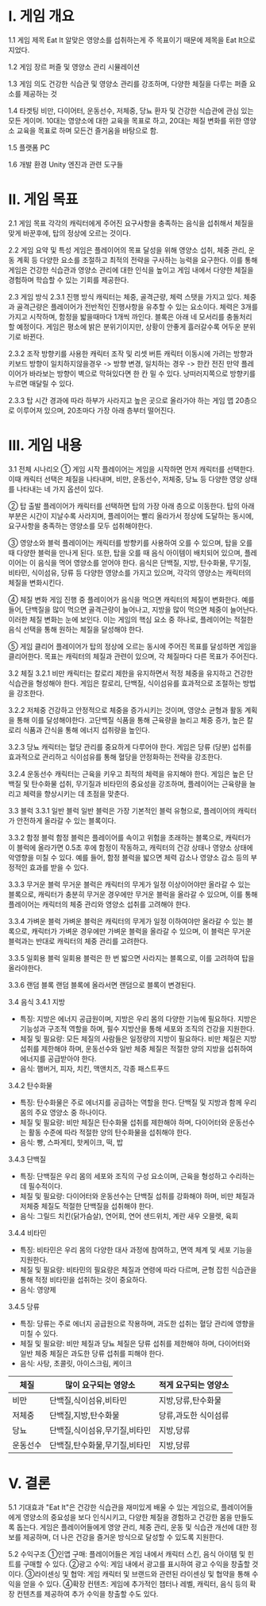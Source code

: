 # Ⅰ. 게임 개요
1.1 게임 제목
Eat It
 알맞은 영양소를 섭취하는게 주 목표이기 때문에 제목을 Eat It으로 지었다.

1.2 게임 장르
 퍼즐 및 영양소 관리 시뮬레이션

1.3 게임 의도
 건강한 식습관 및 영양소 관리를 강조하며, 다양한 체질을 다루는 퍼즐 요소를 제공하는 것

1.4 타겟팅
 비만, 다이어터, 운동선수, 저체중, 당뇨 환자 및 건강한 식습관에 관심 있는 모든 게이머.
10대는 영양소에 대한 교육을 목표로 하고, 20대는 체질 변화를 위한 영양소 교육을 목표로 하며 모든건 즐거움을 바탕으로 함.

1.5 플랫폼
PC

1.6 개발 환경
Unity 엔진과 관련 도구들

# Ⅱ. 게임 목표
2.1 게임 목표
 각각의 캐릭터에게 주어진 요구사항을 충족하는 음식을 섭취해서 체질을 맞게 바꾼후에, 탑의 정상에 오르는 것이다.

2.2 게임 요약 및 특성
 게임은 플레이어의 목표 달성을 위해 영양소 섭취, 체중 관리, 운동 계획 등 다양한 요소를 조절하고 최적의 전략을 구사하는 능력을 요구한다. 이를 통해 게임은 건강한 식습관과 영양소 관리에 대한 인식을 높이고 게임 내에서 다양한 체질을 경험하며 학습할 수 있는 기회를 제공한다.

2.3 게임 방식
2.3.1 진행 방식
  캐릭터는 체중, 골격근량, 체력 스탯을 가지고 있다.
체중과 골격근량은 플레이어가 전반적인 진행사항을 유추할 수 있는 요소이다.
체력은 3개를 가지고 시작하며, 함정을 밟을때마다 1개씩 까인다.
블록은 아래 네 모서리를 충돌처리 할 예정이다.
게임은 평소에 밝은 분위기이지만, 상황이 안좋게 흘러갈수록 어두운 분위기로 바뀐다.


2.3.2 조작
  방향키를 사용한 캐릭터 조작 및 리셋 버튼
캐릭터 이동시에 가려는 방향과 키보드 방향이 일치하지않을경우 -> 방향 변경, 일치하는 경우 -> 한칸 전진
만약 플레이어가 바라보는 방향이 벽으로 막혀있다면 한 칸 밀 수 있다.
낭떠러지쪽으로 방향키를 누르면 매달릴 수 있다.

2.3.3 탑
  시간 경과에 따라 하부가 사라지고 높은 곳으로 올라가야 하는 게임 맵
20층으로 이루어져 있으며, 20초마다 가장 아래 층부터 떨어진다.


# Ⅲ. 게임 내용
3.1 전체 시나리오
 ① 게임 시작
 플레이어는 게임을 시작하면 먼저 캐릭터를 선택한다. 이때 캐릭터 선택은 체질을 나타내며, 비만, 운동선수, 저체중, 당뇨 등 다양한 영양 상태를 나타내는 네 가지 옵션이 있다.

② 탑 출발
 플레이어가 캐릭터를 선택하면 탑의 가장 아래 층으로 이동한다. 탑의 아래부분은 시간이 지날수록 사라지며, 플레이어는 빨리 올라가서 정상에 도달하는 동시에, 요구사항을 충족하는 영양소를 모두 섭취해야한다.

③ 영양소와 블럭
 플레이어는 캐릭터를 방향키를 사용하여 오를 수 있으며, 탑을 오를 때 다양한 블럭을 만나게 된다. 
또한, 탑을 오를 때 음식 아이템이 배치되어 있으며, 플레이어는 이 음식을 먹어 영양소를 얻어야 한다. 음식은 단백질, 지방, 탄수화물, 무기질, 비타민, 식이섬유, 당류 등 다양한 영양소를 가지고 있으며, 각각의 영양소는 캐릭터의 체질을 변화시킨다.

④ 체질 변화
게임 진행 중 플레이어가 음식을 먹으면 캐릭터의 체질이 변화한다. 예를 들어, 단백질을 많이 먹으면 골격근량이 늘어나고, 지방을 많이 먹으면 체중이 늘어난다. 이러한 체질 변화는 눈에 보인다. 이는 게임의 핵심 요소 중 하나로, 플레이어는 적절한 음식 선택을 통해 원하는 체질을 달성해야 한다.

⑤ 게임 클리어
 플레이어가 탑의 정상에 오르는 동시에 주어진 목표를 달성하면 게임을 클리어한다. 목표는 캐릭터의 체질과 관련이 있으며, 각 체질마다 다른 목표가 주어진다.


3.2 체질
3.2.1 비만
  캐릭터는 칼로리 제한을 유지하면서 적정 체중을 유지하고 건강한 식습관을 형성해야 한다. 게임은 칼로리, 단백질, 식이섬유를 효과적으로 조절하는 방법을 강조한다.

3.2.2 저체중
  건강하고 안정적으로 체중을 증가시키는 것이며, 영양소 균형과 활동 계획을 통해 이를 달성해야한다.
고단백질 식품을 통해 근육량을 늘리고 체중 증가, 높은 칼로리 식품과 간식을 통해 에너지 섭취량을 높인다.

3.2.3 당뇨
  캐릭터는 혈당 관리를 중요하게 다루어야 한다. 게임은 당류 (당분) 섭취를 효과적으로 관리하고 식이섬유를 통해 혈당을 안정화하는 전략을 강조한다.

3.2.4 운동선수
  캐릭터는 근육을 키우고 최적의 체력을 유지해야 한다. 게임은 높은 단백질 및 탄수화물 섭취, 무기질과 비타민의 중요성을 강조하며, 플레이어는 근육량을 늘리고 체력을 향상시키는 데 초점을 맞춘다.

3.3 블럭
3.3.1 일반 블럭
  일반 블럭은 가장 기본적인 블럭 유형으로, 플레이어의 캐릭터가 안전하게 올라갈 수 있는 블록이다.

3.3.2 함정 블럭
  함정 블럭은 플레이어를 속이고 위험을 초래하는 블록으로, 캐릭터가 이 블럭에 올라가면 0.5초 후에 함정이 작동하고, 캐릭터의 건강 상태나 영양소 상태에 악영향을 미칠 수 있다. 예를 들어, 함정 블럭을 밟으면 체력 감소나 영양소 감소 등의 부정적인 효과를 받을 수 있다.

3.3.3 무거운 블럭
 무거운 블럭은 캐릭터의 무게가 일정 이상이어야만 올라갈 수 있는 블록으로, 캐릭터가 충분히 무거운 경우에만 무거운 블럭을 올라갈 수 있으며, 이를 통해 플레이어는 캐릭터의 체중 관리와 영양소 섭취를 고려해야 한다.

3.3.4 가벼운 블럭
 가벼운 블럭은 캐릭터의 무게가 일정 이하여야만 올라갈 수 있는 블록으로, 캐릭터가 가벼운 경우에만 가벼운 블럭을 올라갈 수 있으며, 이 블럭은 무거운 블럭과는 반대로 캐릭터의 체중 관리를 고려한다.

3.3.5 일회용 블럭
 일회용 블럭은 한 번 밟으면 사라지는 블록으로, 이를 고려하여 탑을 올라야한다.

3.3.6 랜덤 블록
 랜덤 블록에 올라서면 랜덤으로 블록이 변경된다.


3.4 음식
3.4.1 지방
* 특징: 지방은 에너지 공급원이며, 지방은 우리 몸의 다양한 기능에 필요하다. 지방은 기능성과 구조적 역할을 하며, 필수 지방산을 통해 세포와 조직의 건강을 지원한다.
* 체질 및 필요량: 모든 체질의 사람들은 일정량의 지방이 필요하다. 비만 체질은 지방 섭취를 제한해야 하며, 운동선수와 일반 체중 체질은 적절한 양의 지방을 섭취하여 에너지를 공급받아야 한다.
* 음식: 햄버거, 피자, 치킨, 맥앤치즈, 각종 패스트푸드

3.4.2 탄수화물
* 특징: 탄수화물은 주로 에너지를 공급하는 역할을 한다. 단백질 및 지방과 함께 우리 몸의 주요 영양소 중 하나이다.
* 체질 및 필요량: 비만 체질은 탄수화물 섭취를 제한해야 하며, 다이어터와 운동선수는 활동 수준에 따라 적절한 양의 탄수화물을 섭취해야 한다.
* 음식: 빵, 스파게티, 핫케이크, 떡, 밥

3.4.3 단백질
* 특징: 단백질은 우리 몸의 세포와 조직의 구성 요소이며, 근육을 형성하고 수리하는 데 필수적이다.
* 체질 및 필요량: 다이어터와 운동선수는 단백질 섭취를 강화해야 하며, 비만 체질과 저체중 체질도 적절한 단백질을 섭취해야 한다.
* 음식: 그릴드 치킨(닭가슴살), 연어회, 연어 샌드위치, 계란 새우 오믈렛, 육회

3.4.4 비타민
* 특징: 비타민은 우리 몸의 다양한 대사 과정에 참여하고, 면역 체계 및 세포 기능을 지원한다.
* 체질 및 필요량: 비타민의 필요량은 체질과 연령에 따라 다르며, 균형 잡힌 식습관을 통해 적정 비타민을 섭취하는 것이 중요하다.
* 음식: 영양제

3.4.5 당류
* 특징: 당류는 주로 에너지 공급원으로 작용하며, 과도한 섭취는 혈당 관리에 영향을 미칠 수 있다.
* 체질 및 필요량: 비만 체질과 당뇨 체질은 당류 섭취를 제한해야 하며, 다이어터와 일반 체중 체질은 과도한 당류 섭취를 피해야 한다.
* 음식: 사탕, 초콜릿, 아이스크림, 케이크

|체질|많이 요구되는 영양소|적게 요구되는 영양소|
|------|---|---|
|비만|단백질,식이섬유,비타민|지방,당류,탄수화물|
|저체중|단백질,지방,탄수화물|당류,과도한 식이섬류|
|당뇨|단백질,식이섬유,무기질,비타민|지방,당류|
|운동선수|단백질,탄수화물,무기질,비타민|지방,당류|


# Ⅴ. 결론
5.1 기대효과
  "Eat It"은 건강한 식습관을 재미있게 배울 수 있는 게임으로, 플레이어들에게 영양소의 중요성을 보다 인식시키고, 다양한 체질을 경험하고 건강한 몸을 만들도록 돕는다.
  게임은 플레이어들에게 영양 관리, 체중 관리, 운동 및 식습관 개선에 대한 정보를 제공하며, 더 나은 건강을 즐거운 방식으로 달성할 수 있도록 지원한다.


5.2 수익구조
①인앱 구매: 플레이어들은 게임 내에서 캐릭터 스킨, 음식 아이템 및 힌트를 구매할 수 있다.
②광고 수익: 게임 내에서 광고를 표시하여 광고 수익을 창출할 것이다.
③라이센싱 및 협약: 게임 캐릭터 및 브랜드와 관련된 라이센싱 및 협약을 통해 수익을 얻을 수 있다.
④확장 컨텐츠: 게임에 추가적인 챕터나 레벨, 캐릭터, 음식 등의 확장 컨텐츠를 제공하여 추가 수익을 창출할 수도 있다.

